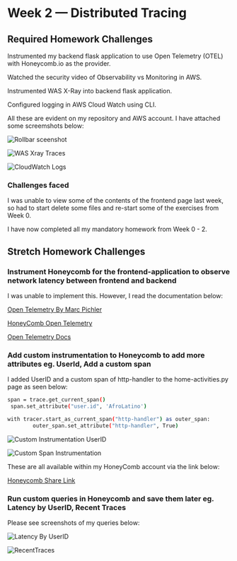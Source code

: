 # Week 2 — Distributed Tracing

## Required Homework Challenges

Instrumented my backend flask application to use Open Telemetry (OTEL) with Honeycomb.io as the provider.

Watched the security video of Observability vs Monitoring in AWS.

Instrumented WAS X-Ray into backend flask application.

Configured logging in AWS Cloud Watch using CLI.

All these are evident on my repository and AWS account. I have attached some screemshots below:

![Rollbar sceenshot](https://user-images.githubusercontent.com/78261965/222268656-3de67036-5210-4981-b105-4fbfbb7929ad.png)

![WAS Xray Traces](https://user-images.githubusercontent.com/78261965/222268717-a8372539-39f3-4bbe-a9ee-aeb7f74898cc.png)

![CloudWatch Logs](https://user-images.githubusercontent.com/78261965/222268732-24f32359-142d-4a22-95b6-e935c6ae24f6.png)


### Challenges faced

I was unable to view some of the contents of the frontend page last week, so had to start delete some files and re-start some of the exercises from Week 0.

I have now completed all my mandatory homework from Week 0 - 2.


## Stretch Homework Challenges

### Instrument Honeycomb for the frontend-application to observe network latency between frontend and backend

I was unable to implement this. However, I read the documentation below:

[Open Telemetry By Marc Pichler](https://github.com/open-telemetry/opentelemetry-js)

[HoneyComb Open Telemetry](https://docs.honeycomb.io/getting-data-in/opentelemetry/browser-js/)

[Open Telemetry Docs](https://opentelemetry.io/docs/instrumentation/js/getting-started/browser/)


### Add custom instrumentation to Honeycomb to add more attributes eg. UserId, Add a custom span

I added UserID and a custom span of http-handler to the home-activities.py page as seen below:

```sh
span = trace.get_current_span()
 span.set_attribute("user.id", 'AfroLatino')
```
```sh
with tracer.start_as_current_span("http-handler") as outer_span:
        outer_span.set_attribute("http-handler", True)        
```

![Custom Instrumentation UserID](https://user-images.githubusercontent.com/78261965/222267130-022ea7b6-e719-4341-ac3a-2d50776bc442.png)

![Custom Span Instrumentation](https://user-images.githubusercontent.com/78261965/222267195-dbabe541-d289-4905-a2ba-b721f8fc27e9.png)

These are all available within my HoneyComb account via the link below:

[Honeycomb Share Link](https://ui.honeycomb.io/afrolatino/environments/bootcamp/datasets/backend-flask/result/4WadRwe72UB)


### Run custom queries in Honeycomb and save them later eg. Latency by UserID, Recent Traces

Please see screenshots of my queries below:

![Latency By UserID](https://user-images.githubusercontent.com/78261965/222270205-a98a7d20-ca36-4c35-b299-149d35d64cb4.png)

![RecentTraces](https://user-images.githubusercontent.com/78261965/222270228-b53ec6b3-fc58-4e35-a452-93541a2e7d78.png)



